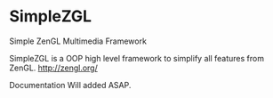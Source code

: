 # SimpleZGL
Simple ZenGL Multimedia Framework

SimpleZGL is a OOP high level framework to simplify all features from ZenGL. http://zengl.org/

Documentation Will added ASAP.